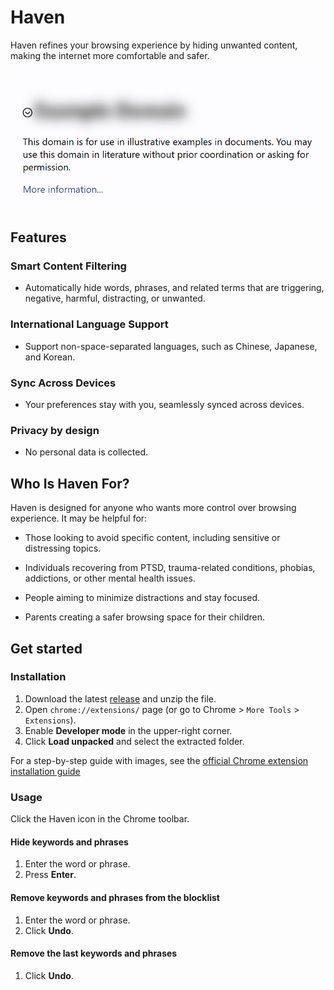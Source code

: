 # Haven

Haven refines your browsing experience by hiding unwanted content, making the internet more comfortable and safer.

![Screenshot](/assets/images/screenshot.png)

## Features

### Smart Content Filtering

- Automatically hide words, phrases, and related terms that are triggering, negative, harmful, distracting, or unwanted.

### International Language Support

- Support non-space-separated languages, such as Chinese, Japanese, and Korean.

### Sync Across Devices

- Your preferences stay with you, seamlessly synced across devices.

### Privacy by design

- No personal data is collected.

## Who Is Haven For?

Haven is designed for anyone who wants more control over browsing experience. It may be helpful for:

- Those looking to avoid specific content, including sensitive or distressing topics.

- Individuals recovering from PTSD, trauma-related conditions, phobias, addictions, or other mental health issues.

- People aiming to minimize distractions and stay focused.

- Parents creating a safer browsing space for their children.


## Get started

### Installation

1. Download the latest [release](https://github.com/arcadia-io/haven/releases/latest) and unzip the file.
2. Open `chrome://extensions/` page (or go to Chrome > `More Tools` > `Extensions`).
3. Enable **Developer mode** in the upper-right corner.
4. Click **Load unpacked** and select the extracted folder.

For a step-by-step guide with images, see the [official Chrome extension installation guide](https://developer.chrome.com/docs/extensions/get-started/tutorial/hello-world#load-unpacked)

### Usage

Click the Haven icon in the Chrome toolbar.

#### Hide keywords and phrases
1. Enter the word or phrase.
2. Press **Enter**.

#### Remove keywords and phrases from the blocklist
1. Enter the word or phrase.
2. Click **Undo**.

#### Remove the **last** keywords and phrases
1. Click **Undo**.
